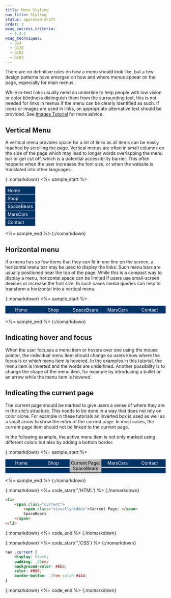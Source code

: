 ```yaml
---
title: Menu Styling
nav_title: Styling
status: approved-draft
order: 3
wcag_success_criteria:
  - 1.4.1
wcag_techniques:
  - G14
  - G128
  - G182
  - G183
---
```


There are no definitive rules on how a menu should look like, but a few design patterns have emerged on how and where menus appear on the page, especially for main menus.

While in-text links usually need an underline to help people with low vision or color blindness distinguish them from the surrounding text, this is not needed for links in menus if the menu can be clearly identified as such. If icons or images are used in links, an appropriate alternative text should be provided. See [Images Tutorial](/images/functional.html) for more advice.

## Vertical Menu

A vertical menu provides space for a lot of links as all items can be easily reached by scrolling the page. Vertical menus are often in small columns on the side of the page which may lead to longer words overlapping the menu bar or get cut off, which is a potential accessibility barrier. This often happens when the user increases the font size, or when the website is translated into other languages.

{::nomarkdown}
<%= sample_start %>

<nav role="navigation" aria-label="Main Navigation" aria-presentation="true" id="verticalnav">
		<ul>
				<li><a href="#samplenav">Home</a></li>
				<li><a href="#samplenav">Shop</a></li>
				<li><a href="#samplenav">SpaceBears</a></li>
				<li><a href="#samplenav">MarsCars</a></li>
				<li><a href="#samplenav">Contact</a></li>
		</ul>
</nav>

<style>
	#verticalnav {
			display:table;
	}
	#verticalnav ul {
			margin: 0;
			padding: 0;
			background-color: #036;
			color: #fff;
	}
	#verticalnav li {
			display:table-row;
			width: 20%;
			text-align: left;
	}
	#verticalnav a {
			display: block;
			padding: .25em .5em;
			color: #fff;
			border-bottom: 1px solid;
			text-decoration: none;
	}
	#verticalnav a:hover,
	#verticalnav a:focus {
		color: #036;
		background-color: #fff;
		text-decoration: underline;
	}
</style>

<%= sample_end %>
{:/nomarkdown}

## Horizontal menu

If a menu has so few items that they can fit in one line on the screen, a horizontal menu bar may be used to display the links. Such menu bars are usually positioned near the top of the page. While this is a compact way to display a menu, horizontal space can be limited if users use small-screen devices or increase the font size. In such cases media queries can help to transform a horizontal into a vertical menu.

{::nomarkdown}
<%= sample_start %>

<nav role="navigation" aria-label="Main Navigation" aria-presentation="true" id="samplenav">
		<ul>
				<li><a href="#samplenav">Home</a></li>
				<li><a href="#samplenav">Shop</a></li>
				<li><a href="#samplenav">SpaceBears</a></li>
				<li><a href="#samplenav">MarsCars</a></li>
				<li><a href="#samplenav">Contact</a></li>
		</ul>
</nav>

<style>
	#samplenav {
			display:table;
			width:100%;
	}
	#samplenav ul {
			margin: 0;
			padding: 0;
			display: table-row;
			background-color: #036;
			color: #fff;
	}
	#samplenav li {
			display:table-cell;
			width: 20%;
			text-align: center;
	}
	#samplenav a {
			display: block;
			padding: .25em;
			border-bottom: .25em solid #E8E8E8;
			color: #fff;
			text-decoration: none;
	}
	#samplenav a:hover,
	#samplenav a:focus {
		color: #036;
		background-color: #fff;
		text-decoration: underline;
	}
</style>

<%= sample_end %>
{:/nomarkdown}

## Indicating hover and focus

When the user focuses a menu item or hovers over one using the mouse pointer, the individual menu item should change so users know where the focus is or which menu item is hovered. In the examples in this tutorial, the menu item is inverted and the words are underlined. Another possibility is to change the shape of the menu item, for example by introducing a bullet or an arrow while the menu item is hovered.

## Indicating the current page

The current page should be marked to give users a sense of where they are in the site’s structure. This needs to be done in a way that does not rely on color alone. For example in these tutorials an inverted box is used as well as a small arrow to show the entry of the current page. In most cases, the current page item should not be linked to the current page.

In the following example, the active menu item is not only marked using different colors but also by adding a bottom border.

{::nomarkdown}
<%= sample_start %>

<nav role="navigation" aria-label="Main Navigation" aria-presentation="true" id="currentnav">
		<ul>
				<li><a href="#currentnav">Home</a></li>
				<li><a href="#currentnav">Shop</a></li>
				<li><span class="current"><span class="visuallyhidden">Current Page: </span>SpaceBears</span></li>
				<li><a href="#currentnav">MarsCars</a></li>
				<li><a href="#currentnav">Contact</a></li>
		</ul>
</nav>

<style>
	#currentnav {
			display:table;
			width:100%;
	}
	#currentnav ul {
			margin: 0;
			padding: 0;
			display: table-row;
			background-color: #036;
			color: #fff;
	}
	#currentnav li {
			display:table-cell;
			width: 20%;
			text-align: center;
	}
	#currentnav a,
	#currentnav .current {
			display: block;
			padding: .25em;
			border-bottom: .25em solid #E8E8E8;
	}
	#currentnav a {
			color: #fff;
			text-decoration: none;
	}
	#currentnav .current {
			background-color: #bbb;
			color: #000;
			border-color: #444;
	}
	#currentnav a:hover,
	#currentnav a:focus {
		color: #036;
		background-color: #fff;
		text-decoration: underline;
	}
</style>

<%= sample_end %>
{:/nomarkdown}

{::nomarkdown}
<%= code_start('','HTML') %>
{:/nomarkdown}

~~~ html
<li>
	<span class="current">
		<span class="visuallyhidden">Current Page: </span>
		SpaceBears
	</span>
</li>
~~~

{::nomarkdown}
<%= code_end %>
{:/nomarkdown}

{::nomarkdown}
<%= code_start('','CSS') %>
{:/nomarkdown}

~~~ css
nav .current {
	display: block;
	padding: .25em;
	background-color: #bbb;
	color: #000;
	border-bottom: .25em solid #444;
}
~~~

{::nomarkdown}
<%= code_end %>
{:/nomarkdown}
